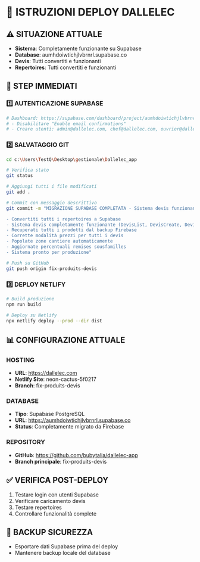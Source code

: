 # 🚀 ISTRUZIONI DEPLOY DALLELEC

## ⚠️ SITUAZIONE ATTUALE
- **Sistema**: Completamente funzionante su Supabase
- **Database**: aumhdoiwtichjlvbrnrl.supabase.co
- **Devis**: Tutti convertiti e funzionanti
- **Repertoires**: Tutti convertiti e funzionanti

## 🎯 STEP IMMEDIATI

### 1️⃣ AUTENTICAZIONE SUPABASE
```bash
# Dashboard: https://supabase.com/dashboard/project/aumhdoiwtichjlvbrnrl/auth/settings
# - Disabilitare "Enable email confirmations"
# - Creare utenti: admin@dallelec.com, chef@dallelec.com, ouvrier@dallelec.com
```

### 2️⃣ SALVATAGGIO GIT
```bash
cd c:\Users\TestQ\Desktop\gestionale\Dallelec_app

# Verifica stato
git status

# Aggiungi tutti i file modificati
git add .

# Commit con messaggio descrittivo
git commit -m "MIGRAZIONE SUPABASE COMPLETATA - Sistema devis funzionante

- Convertiti tutti i repertoires a Supabase
- Sistema devis completamente funzionante (DevisList, DevisCreate, DevisProduits)
- Recuperati tutti i prodotti dal backup Firebase
- Corrette modalità prezzi per tutti i devis
- Popolate zone cantiere automaticamente
- Aggiornate percentuali remises sousfamilles
- Sistema pronto per produzione"

# Push su GitHub
git push origin fix-produits-devis
```

### 3️⃣ DEPLOY NETLIFY
```bash
# Build produzione
npm run build

# Deploy su Netlify
npx netlify deploy --prod --dir dist
```

## 📊 CONFIGURAZIONE ATTUALE

### **HOSTING**
- **URL**: https://dallelec.com
- **Netlify Site**: neon-cactus-5f0217
- **Branch**: fix-produits-devis

### **DATABASE**
- **Tipo**: Supabase PostgreSQL
- **URL**: https://aumhdoiwtichjlvbrnrl.supabase.co
- **Status**: Completamente migrato da Firebase

### **REPOSITORY**
- **GitHub**: https://github.com/bubytalia/dallelec-app
- **Branch principale**: fix-produits-devis

## ✅ VERIFICA POST-DEPLOY
1. Testare login con utenti Supabase
2. Verificare caricamento devis
3. Testare repertoires
4. Controllare funzionalità complete

## 🔄 BACKUP SICUREZZA
- Esportare dati Supabase prima del deploy
- Mantenere backup locale del database